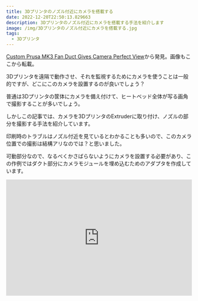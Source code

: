 ```yaml
---
title: 3Dプリンタのノズル付近にカメラを搭載する
date: 2022-12-20T22:50:13.829663
description: 3Dプリンタのノズル付近にカメラを搭載する手法を紹介します
image: /img/3Dプリンタのノズル付近にカメラを搭載する.jpg
tags:
  - 3Dプリンタ
---
```

[Custom Prusa MK3 Fan Duct Gives Camera Perfect View](https://hackaday.com/2022/11/25/custom-prusa-mk3-fan-duct-gives-camera-perfect-view/)から発見。画像もここから転載。

3Dプリンタを遠隔で動作させ、それを監視するためにカメラを使うことは一般的ですが、どこにこのカメラを設置するのが良いでしょう？

普通は3Dプリンタの筐体にカメラを備え付けて、ヒートベッド全体が写る画角で撮影することが多いでしょう。

しかしこの記事では、カメラを3DプリンタのExtruderに取り付け、ノズルの部分を撮影する手法を紹介しています。

印刷時のトラブルはノズル付近を見ているとわかることも多いので、このカメラ位置での撮影は結構アリなのでは？と思いました。

可動部分なので、なるべくかさばらないようにカメラを設置する必要があり、この作例ではダクト部分にカメラモジュールを埋め込むためのアダプタを作成しています。

<iframe width="100%" height="315" src="https://www.youtube.com/embed/J96qmJQXhAw" title="YouTube video player" frameborder="0" allow="accelerometer; autoplay; clipboard-write; encrypted-media; gyroscope; picture-in-picture" allowfullscreen></iframe>

